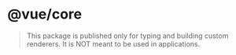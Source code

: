 # @vue/core

> This package is published only for typing and building custom renderers. It is NOT meant to be used in applications.
